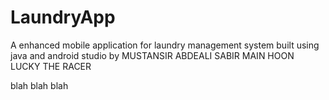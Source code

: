 # LaundryApp
A enhanced mobile application for laundry management system built using java and android studio by 
MUSTANSIR ABDEALI SABIR
MAIN HOON LUCKY THE RACER

blah blah blah
